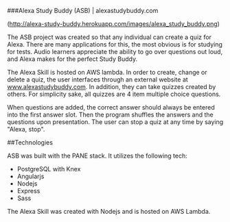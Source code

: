 ###Alexa Study Buddy (ASB) | alexastudybuddy.com

(http://alexa-study-buddy.herokuapp.com/images/alexa_study_buddy.png)

The ASB project was created so that any individual can create a quiz for Alexa. There are many applications for this, the most obvious is for studying for tests. Audio learners appreciate the ability to go over questions out loud, and Alexa makes for the perfect Study Buddy.

The Alexa Skill is hosted on AWS lambda. In order to create, change or delete a quiz, the user interfaces through an external website at www.alexastudybuddy.com. In addition, they can take quizzes created by others.
For simplicity sake, all quizzes are 4 item multiple choice questions.  

When questions are added, the correct answer should always be entered into the first answer slot. Then the program shuffles the answers and the questions upon presentation.  The user can stop a quiz at any time by saying "Alexa, stop".

##Technologies

ASB was built with the PANE stack. It utilizes the following tech:

* PostgreSQL with Knex
* Angularjs
* Nodejs
* Express 
* Sass

The Alexa Skill was created with Nodejs and is hosted on AWS Lambda. 











